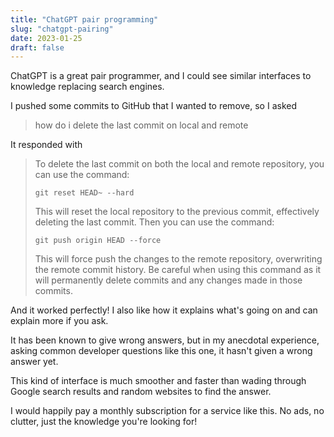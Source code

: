 ```yaml
---
title: "ChatGPT pair programming"
slug: "chatgpt-pairing"
date: 2023-01-25
draft: false
---
```


ChatGPT is a great pair programmer, and I could see similar interfaces to knowledge replacing search engines.

I pushed some commits to GitHub that I wanted to remove, so I asked

> how do i delete the last commit on local and remote

It responded with

> To delete the last commit on both the local and remote repository, you can use the command:
>
> `git reset HEAD~ --hard`
>
> This will reset the local repository to the previous commit, effectively deleting the last commit.
>Then you can use the command:
>
> `git push origin HEAD --force`
>
> This will force push the changes to the remote repository, overwriting the remote commit history.
> Be careful when using this command as it will permanently delete commits and any changes made in those commits.

And it worked perfectly! I also like how it explains what's going on and can explain more if you ask.

It has been known to give wrong answers, but in my anecdotal experience, asking common developer questions like this one, it hasn't given a wrong answer yet.

This kind of interface is much smoother and faster than wading through Google search results and random websites to find the answer.

I would happily pay a monthly subscription for a service like this. No ads, no clutter, just the knowledge you're looking for!
